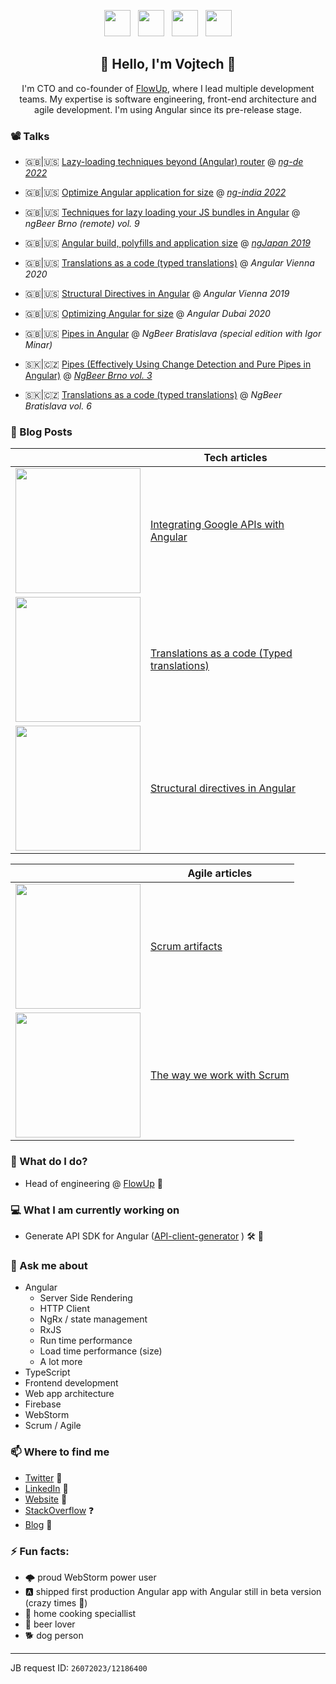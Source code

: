 <p align='center'>
<a href="https://www.linkedin.com/in/vojtechmasek/"><img height="42" src="https://user-images.githubusercontent.com/7274335/104812082-1cb80b80-5800-11eb-9c82-afc728e0be2a.png"></a>&nbsp;&nbsp;
<a href="https://medium.com/@vmasek"><img height="42" src="https://user-images.githubusercontent.com/7274335/104812083-1d50a200-5800-11eb-9d11-00ca7e3f10da.png"></a>&nbsp;&nbsp;
<a href="https://stackoverflow.com/users/3833314/vojtech"><img height="42" src="https://user-images.githubusercontent.com/7274335/104812084-1d50a200-5800-11eb-84b6-37aa65a45baf.png"></a>&nbsp;&nbsp;
<a href="https://twitter.com/VojtechMasek"><img height="42" src="https://user-images.githubusercontent.com/7274335/104812085-1de93880-5800-11eb-9cfc-4e0cea65629e.png"></a>
</p>

<h2 align="center">👋 Hello, I'm Vojtech 👋</h2>
<p align="center">I'm CTO and co-founder of <a href="https://flowup.cz/en">FlowUp<a>, where I lead multiple development teams. My expertise is software engineering, front-end architecture and agile development. I'm using Angular since its pre-release stage.</p>

### 📽️ Talks
- 🇬🇧|🇺🇸 [Lazy-loading techniques beyond (Angular) router]( https://www.youtube.com/watch?v=bg4bdqurTnM) @ *[ng-de 2022](https://ng-de.org/)*
  
- 🇬🇧|🇺🇸 [Optimize Angular application for size](https://www.youtube.com/watch?v=_Fw4B6zCHtE) @ *[ng-india 2022](https://www.ng-ind.com/)*
  
- 🇬🇧|🇺🇸 [Techniques for lazy loading your JS bundles in Angular](https://youtu.be/diYL_mgU_jI?t=6623) @ *ngBeer Brno (remote) vol. 9*
  
- 🇬🇧|🇺🇸 [Angular build, polyfills and application size](https://youtu.be/R0ZVW0Dm1Dk) @ *[ngJapan 2019](https://2019.ngjapan.org/#speakers)*

- 🇬🇧|🇺🇸 [Translations as a code (typed translations)](https://youtu.be/2pntJ0yzV1Y) @ *Angular Vienna 2020*

- 🇬🇧|🇺🇸 [Structural Directives in Angular](https://youtu.be/TBcAXgsVFtM) @ *Angular Vienna 2019*

- 🇬🇧|🇺🇸 [Optimizing Angular for size](https://www.youtube.com/watch?v=vm8kO7Wf2Mo) @ *Angular Dubai 2020*

- 🇬🇧|🇺🇸 [Pipes in Angular](https://youtu.be/YdQNtdsm_C0?t=558) @ *NgBeer Bratislava (special edition with Igor Minar)*

- 🇸🇰|🇨🇿 [Pipes (Effectively Using Change Detection and Pure Pipes in Angular)](https://youtu.be/6kklkl5r-TY) @ *[NgBeer Brno vol. 3](https://flowup.cz/ng-beer/brno/3)*

- 🇸🇰|🇨🇿 [Translations as a code (typed translations)](https://youtu.be/u9nWFcWd8mU) @ *NgBeer Bratislava vol. 6*

  
  
### 📰 Blog Posts
||Tech articles|
|---|---|
|<a href="https://medium.com/angular-in-depth/google-apis-with-angular-214fadb8fbc5"><img width="200" src="https://user-images.githubusercontent.com/7274335/104813141-97d0f000-5807-11eb-8418-518fec60cc26.jpg"></a>|[Integrating Google APIs with Angular](https://medium.com/angular-in-depth/google-apis-with-angular-214fadb8fbc5)|
|<a href="https://medium.com/angular-in-depth/angular-typed-translations-29353f0a60bc"><img width="200" src="https://user-images.githubusercontent.com/7274335/104813346-e337ce00-5808-11eb-9637-53d5071edaf5.png"></a>|[Translations as a code (Typed translations)](https://medium.com/angular-in-depth/angular-typed-translations-29353f0a60bc)|
|<a href="https://itnext.io/angular-structural-directives-b54ea21b39a7"><img width="200" src="https://user-images.githubusercontent.com/7274335/104813377-22661f00-5809-11eb-858c-b60574ebea5a.png"></a>|[Structural directives in Angular](https://itnext.io/angular-structural-directives-b54ea21b39a7)|

||Agile articles|
|---|---|
|<a href="https://flowup.cz/en/article/scrum-artifact-documents"><img width="200" src="https://user-images.githubusercontent.com/7274335/104813517-eaaba700-5809-11eb-8c1b-5bc83f4b5e97.png"></a>|[Scrum artifacts](https://flowup.cz/en/article/scrum-artifact-documents)|
|<a href="https://flowup.cz/en/article/everything-you-always-wanted-to-know-about-the-way-we-work-with-scrum"><img width="200" src="https://user-images.githubusercontent.com/7274335/104813517-eaaba700-5809-11eb-8c1b-5bc83f4b5e97.png"></a>|[The way we work with Scrum](https://flowup.cz/en/article/everything-you-always-wanted-to-know-about-the-way-we-work-with-scrum)|

### 💼 What do I do?
- Head of engineering @ [FlowUp](https://flowup.cz/en) 💼

### 💻 What I am currently working on
- Generate API SDK for Angular ([API-client-generator](https://github.com/flowup/api-client-generator) ) 🛠️ 🚀

### 💬 Ask me about
- Angular
  - Server Side Rendering
  - HTTP Client
  - NgRx / state management
  - RxJS
  - Run time performance
  - Load time performance (size)
  - A lot more
- TypeScript
- Frontend development
- Web app architecture
- Firebase
- WebStorm
- Scrum / Agile

### 📫 Where to find me
- [Twitter](https://twitter.com/stephenajulu) 🐤
- [LinkedIn](https://linkedin.com/in/stephenajulu) 💼
- [Website](https://flowup.cz/en) 🔗
- [StackOverflow](https://stackoverflow.com/users/3833314/vojtech) ❓
- [Blog](https://medium.com/@vmasek) 📰

### ⚡ Fun facts:
 - 🌩️ proud WebStorm power user
 - 🅰️ shipped first production Angular app with Angular still in beta version (crazy times 🤪)
 - 🍲 home cooking speciallist 
 - 🍺 beer lover
 - 🐕 dog person

----
JB request ID: `26072023/12186400`
